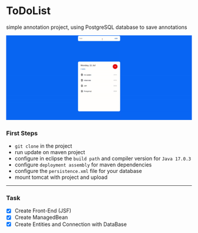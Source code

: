 # ToDoList
simple annotation project, using PostgreSQL database to save annotations

<img src="./git/display.gif" width="800">

### First Steps
- `git clone` in the project
- run update on maven project
- configure in eclipse the `build path` and compiler version for `Java 17.0.3`
- configure `deployment assembly` for maven dependencies
- configure the `persistence.xml` file for your database
- mount tomcat with project and upload

---

### Task
- [x] Create Front-End (JSF)
- [x] Create ManagedBean
- [x] Create Entities and Connection with DataBase
